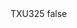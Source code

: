 <?xml version="1.0" encoding="UTF-8"?>
<CustomMetadata xmlns="http://soap.sforce.com/2006/04/metadata">
    <label>TXU325</label>
    <protected>false</protected>
</CustomMetadata>
